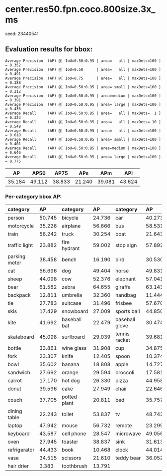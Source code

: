 # center.res50.fpn.coco.800size.3x_ms  

seed: 23440541

## Evaluation results for bbox:  

```  
Average Precision  (AP) @[ IoU=0.50:0.95 | area=   all | maxDets=100 ] = 0.352
Average Precision  (AP) @[ IoU=0.50      | area=   all | maxDets=100 ] = 0.491
Average Precision  (AP) @[ IoU=0.75      | area=   all | maxDets=100 ] = 0.388
Average Precision  (AP) @[ IoU=0.50:0.95 | area= small | maxDets=100 ] = 0.212
Average Precision  (AP) @[ IoU=0.50:0.95 | area=medium | maxDets=100 ] = 0.391
Average Precision  (AP) @[ IoU=0.50:0.95 | area= large | maxDets=100 ] = 0.436
Average Recall     (AR) @[ IoU=0.50:0.95 | area=   all | maxDets=  1 ] = 0.323
Average Recall     (AR) @[ IoU=0.50:0.95 | area=   all | maxDets= 10 ] = 0.549
Average Recall     (AR) @[ IoU=0.50:0.95 | area=   all | maxDets=100 ] = 0.610
Average Recall     (AR) @[ IoU=0.50:0.95 | area= small | maxDets=100 ] = 0.401
Average Recall     (AR) @[ IoU=0.50:0.95 | area=medium | maxDets=100 ] = 0.646
Average Recall     (AR) @[ IoU=0.50:0.95 | area= large | maxDets=100 ] = 0.775
```  
|   AP   |  AP50  |  AP75  |  APs   |  APm   |  APl   |  
|:------:|:------:|:------:|:------:|:------:|:------:|  
| 35.184 | 49.112 | 38.833 | 21.240 | 39.081 | 43.624 |

### Per-category bbox AP:  

| category      | AP     | category     | AP     | category       | AP     |  
|:--------------|:-------|:-------------|:-------|:---------------|:-------|  
| person        | 50.745 | bicycle      | 24.736 | car            | 40.273 |  
| motorcycle    | 35.226 | airplane     | 56.666 | bus            | 58.531 |  
| train         | 56.242 | truck        | 30.254 | boat           | 21.643 |  
| traffic light | 23.882 | fire hydrant | 59.002 | stop sign      | 57.892 |  
| parking meter | 38.458 | bench        | 16.190 | bird           | 30.530 |  
| cat           | 56.696 | dog          | 49.404 | horse          | 49.831 |  
| sheep         | 44.098 | cow          | 52.376 | elephant       | 57.041 |  
| bear          | 61.582 | zebra        | 64.655 | giraffe        | 63.143 |  
| backpack      | 12.811 | umbrella     | 32.360 | handbag        | 11.444 |  
| tie           | 27.783 | suitcase     | 31.496 | frisbee        | 57.670 |  
| skis          | 17.429 | snowboard    | 27.009 | sports ball    | 44.850 |  
| kite          | 41.692 | baseball bat | 22.479 | baseball glove | 30.474 |  
| skateboard    | 45.098 | surfboard    | 29.039 | tennis racket  | 39.681 |  
| bottle        | 33.861 | wine glass   | 31.908 | cup            | 34.875 |  
| fork          | 23.307 | knife        | 12.405 | spoon          | 10.374 |  
| bowl          | 35.602 | banana       | 18.808 | apple          | 14.727 |  
| sandwich      | 27.692 | orange       | 29.594 | broccoli       | 17.581 |  
| carrot        | 17.170 | hot dog      | 26.330 | pizza          | 44.958 |  
| donut         | 39.596 | cake         | 27.949 | chair          | 22.646 |  
| couch         | 37.705 | potted plant | 20.811 | bed            | 35.757 |  
| dining table  | 22.243 | toilet       | 53.837 | tv             | 48.742 |  
| laptop        | 47.942 | mouse        | 56.732 | remote         | 23.299 |  
| keyboard      | 43.587 | cell phone   | 28.547 | microwave      | 49.056 |  
| oven          | 27.945 | toaster      | 38.837 | sink           | 31.613 |  
| refrigerator  | 44.433 | book         | 10.468 | clock          | 44.014 |  
| vase          | 34.515 | scissors     | 21.610 | teddy bear     | 36.052 |  
| hair drier    | 3.383  | toothbrush   | 13.791 |                |        |
